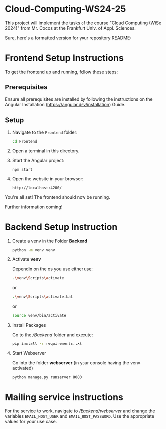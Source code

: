 # Cloud-Computing-WS24-25

This project will implement the tasks of the course "Cloud Computing (WiSe 2024)" from Mr. Cocos at the Frankfurt Univ. of Appl. Sciences.

Sure, here's a formatted version for your repository README:

# Frontend Setup Instructions

To get the frontend up and running, follow these steps:

## Prerequisites

Ensure all prerequisites are installed by following the instructions on the Angular Installation (https://angular.dev/installation) Guide.

## Setup

1. Navigate to the `Frontend` folder:
   ```sh
   cd Frontend
   ```

2. Open a terminal in this directory.

3. Start the Angular project:
   ```sh
   npm start
   ```

4. Open the website in your browser:
   ```
   http://localhost:4200/
   ```

You're all set! The frontend should now be running.

Further information coming!

# Backend Setup Instruction

1. Create a venv in the Folder **Backend**

   ```sh
   python -m venv venv
   ```

2. Activate **venv**

   Dependin on the os you use either use:

   ```sh
   .\venv\Scripts\activate 
   ```

   or

   ```sh
   .\venv\Scripts\activate.bat 
   ```

   or

   ```sh
   source venv/bin/activate
   ```

3. Install Packages

   Go to the */Backend* folder and execute:

   ```sh
   pip install -r requirements.txt
   ```

4. Start Webserver

   Go into the folder **webserver** (in your console having the venv activated)
   ```sh
   python manage.py runserver 8080
   ```

# Mailing service instructions

For the service to work, navigate to */Backend/webserver* and change the variables `EMAIL_HOST_USER` and `EMAIL_HOST_PASSWORD`. Use the appropriate values for your use case.
